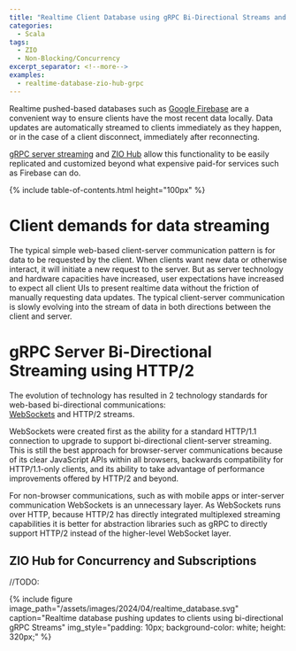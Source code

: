 ```yaml
---
title: "Realtime Client Database using gRPC Bi-Directional Streams and ZIO Hub"
categories:
  - Scala
tags:
  - ZIO
  - Non-Blocking/Concurrency
excerpt_separator: <!--more-->
examples:
  - realtime-database-zio-hub-grpc
---
```


Realtime pushed-based databases such as [Google Firebase](https://firebase.google.com/docs/database) are a convenient
way to ensure clients have the most recent data locally. Data updates are automatically streamed to clients
immediately as they happen, or in the case of a client disconnect, immediately after reconnecting.

[gRPC server streaming](https://grpc.io/docs/what-is-grpc/core-concepts/#server-streaming-rpc)
and [ZIO Hub](https://zio.dev/reference/concurrency/hub/) allow this functionality to be easily replicated and
customized beyond what expensive paid-for services such as Firebase can do.<!--more-->

{% include table-of-contents.html height="100px" %}

# Client demands for data streaming

The typical simple web-based client-server communication pattern is for data to be requested by the client. When
clients want new data or otherwise interact, it will initiate a new request to the server. But as server technology 
and hardware capacities have increased, user expectations have increased to expect all client UIs to present realtime
data without the friction of manually requesting data updates. The typical client-server communication is slowly 
evolving into the stream of data in both directions between the client and server.

# gRPC Server Bi-Directional Streaming using HTTP/2

The evolution of technology has resulted in 2 technology standards for web-based bi-directional communications:  
[WebSockets](https://en.wikipedia.org/wiki/WebSocket) and HTTP/2 streams.

WebSockets were created first as the ability for a standard HTTP/1.1 connection to upgrade to support bi-directional 
client-server streaming. This is still the best approach for browser-server communications because of its clear 
JavaScript APIs within all browsers, backwards compatibility for HTTP/1.1-only clients, and its ability to take 
advantage of performance improvements offered by HTTP/2 and beyond.

For non-browser communications, such as with mobile apps or inter-server communication WebSockets is an unnecessary 
layer. As WebSockets runs over HTTP, because HTTP/2 has directly integrated multiplexed streaming capabilities it is 
better for abstraction libraries such as gRPC to directly support HTTP/2 instead of the higher-level WebSocket layer.

## ZIO Hub for Concurrency and Subscriptions

//TODO:

{%
include figure image_path="/assets/images/2024/04/realtime_database.svg"
caption="Realtime database pushing updates to clients using bi-directional gRPC Streams"
img_style="padding: 10px; background-color: white; height: 320px;"
%}